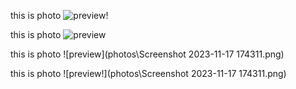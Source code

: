 this is photo 
![preview!](./Screenshot%202023-11-17%20174311.png)

this is photo 
![preview](./Screenshot%202023-11-17%20174311.png)


this is photo 
![preview](photos\Screenshot 2023-11-17 174311.png)


this is photo 
![preview!](photos\Screenshot 2023-11-17 174311.png)


